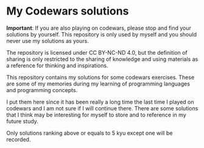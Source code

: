 # My Codewars solutions

**Important**: If you are also playing on codewars, please stop and find your solutions by yourself. This repository is only used by myself and you should never use my solutions as yours.

The repository is licensed under CC BY-NC-ND 4.0, but the definition of sharing is only restricted to the sharing of knowledge and using materials as a reference for thinking and inspirations.

This repository contains my solutions for some codewars exercises. These are some of my memories during my learning of programming languages and programming concepts.

I put them here since it has been really a long time the last time I played on codewars and I am not sure if I will continue there. There are some solutions that I think may be interesting for myself to store and to reference in my future study.

Only solutions ranking above or equals to 5 kyu except one will be recorded.